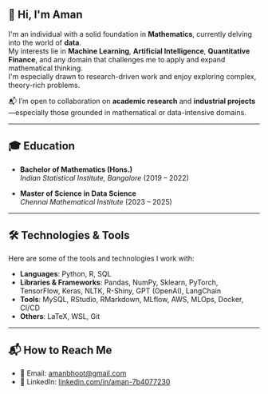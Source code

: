 ## 👋 Hi, I'm Aman

I'm an individual with a solid foundation in **Mathematics**, currently delving into the world of **data**.  
My interests lie in **Machine Learning**, **Artificial Intelligence**, **Quantitative Finance**, and any domain that challenges me to apply and expand mathematical thinking.  
I'm especially drawn to research-driven work and enjoy exploring complex, theory-rich problems.

📬 I’m open to collaboration on **academic research** and **industrial projects**—especially those grounded in mathematical or data-intensive domains.

---

## 🎓 Education

- **Bachelor of Mathematics (Hons.)**  
  *Indian Statistical Institute, Bangalore* (2019 – 2022)

- **Master of Science in Data Science**  
  *Chennai Mathematical Institute* (2023 – 2025)

---

## 🛠️ Technologies & Tools

Here are some of the tools and technologies I work with:

- **Languages**: Python, R, SQL
- **Libraries & Frameworks**: Pandas, NumPy, Sklearn, PyTorch, TensorFlow, Keras, NLTK, R-Shiny, GPT (OpenAI), LangChain
- **Tools**:  MySQL, RStudio, RMarkdown, MLflow, AWS, MLOps, Docker, CI/CD
- **Others**: LaTeX, WSL, Git

---
## 📬 How to Reach Me

- 📧 Email: [amanbhoot@gmail.com](mailto:amanbhoot@gmail.com)  
- 💼 LinkedIn: [linkedin.com/in/aman-7b4077230](https://www.linkedin.com/in/aman-7b4077230/)
